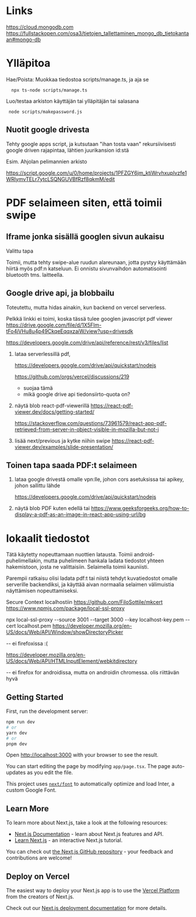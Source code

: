# Links

https://cloud.mongodb.com
https://fullstackopen.com/osa3/tietojen_tallettaminen_mongo_db_tietokantaan#mongo-db

# Ylläpitoa

Hae/Poista: Muokkaa tiedostoa scripts/manage.ts, ja aja se

      npx ts-node scripts/manage.ts

Luo/testaa arkiston käyttäjän tai ylläpitäjän tai salasana

     node scripts/makepassword.js

## Nuotit google drivesta

Tehty google apps script, ja kutsutaan "ihan tosta vaan"
rekursiivisesti google driven rajapintaa, lähtien juurikansion id:stä

Esim. Ahjolan pelimannien arkisto

https://script.google.com/u/0/home/projects/1PFZGY6jm_ktiWrvhxuplvzfe1WRlymvTELr7ytcLSQNGUVBfRzf8qkmM/edit

# PDF selaimeen siten, että toimii swipe

## Iframe jonka sisällä googlen sivun aukaisu

Valittu tapa

Toimii, mutta tehty swipe-alue ruudun alareunaan, jotta pystyy käyttämään hiirtä myös pdf:n katseluun. Ei onnistu sivunvaihdon automatisointi bluetooth tms. laitteella.

## Google drive api, ja blobbailu

Toteutettu, mutta hidas ainakin, kun backend on vercel serverless.

Pelkkä linkki ei toimi, koska tässä tulee googlen javascript pdf viewer
https://drive.google.com/file/d/1X5Flm-tFo4jVHu8u4p49CkqeEqqxzaiW/view?usp=drivesdk

https://developers.google.com/drive/api/reference/rest/v3/files/list

1. lataa serverlessillä pdf,

   https://developers.google.com/drive/api/quickstart/nodejs

   https://github.com/orgs/vercel/discussions/219

   - suojaa tämä
   - mikä google drive api tiedonsiirto-quota on?

2. näytä blob react-pdf-viewerillä
   https://react-pdf-viewer.dev/docs/getting-started/

   https://stackoverflow.com/questions/73961579/react-app-pdf-retrieved-from-server-in-object-visible-in-mozilla-but-not-i

3. lisää next/previous ja kytke niihin swipe
   https://react-pdf-viewer.dev/examples/slide-presentation/

## Toinen tapa saada PDF:t selaimeen

1. lataa google drivestä omalle vpn:lle, johon cors asetuksissa tai apikey,
   johon sallittu lähde

   https://developers.google.com/drive/api/quickstart/nodejs

2. näytä blob PDF kuten edellä tai https://www.geeksforgeeks.org/how-to-display-a-pdf-as-an-image-in-react-app-using-url/bg

# lokaalit tiedostot

Tätä käytetty nopeuttamaan nuottien latausta.
Toimii android-puhelimellakin, mutta puhelimeen hankala ladata
tiedostot yhteen hakemistoon, josta ne valittaisiin.
Selaimella toimii kauniisti.

Parempii ratkaisu olisi ladata pdf:t tai niistä tehdyt kuvatiedostot
omalle serverille backendiksi, ja käyttää aivan normaalia selaimen
välimuistia näyttämisen nopeuttamiseksi.

Secure Context localhostiin
https://github.com/FiloSottile/mkcert
https://www.npmjs.com/package/local-ssl-proxy

npx local-ssl-proxy --source 3001 --target 3000 --key localhost-key.pem --cert localhost.pem
https://developer.mozilla.org/en-US/docs/Web/API/Window/showDirectoryPicker

-- ei firefoxissa :(

https://developer.mozilla.org/en-US/docs/Web/API/HTMLInputElement/webkitdirectory

-- ei firefox for androidissa, mutta on androidin chromessa.
olis riittävän hyvä

## Getting Started

First, run the development server:

```bash
npm run dev
# or
yarn dev
# or
pnpm dev
```

Open [http://localhost:3000](http://localhost:3000) with your browser to see the result.

You can start editing the page by modifying `app/page.tsx`. The page auto-updates as you edit the file.

This project uses [`next/font`](https://nextjs.org/docs/basic-features/font-optimization) to automatically optimize and load Inter, a custom Google Font.

## Learn More

To learn more about Next.js, take a look at the following resources:

- [Next.js Documentation](https://nextjs.org/docs) - learn about Next.js features and API.
- [Learn Next.js](https://nextjs.org/learn) - an interactive Next.js tutorial.

You can check out [the Next.js GitHub repository](https://github.com/vercel/next.js/) - your feedback and contributions are welcome!

## Deploy on Vercel

The easiest way to deploy your Next.js app is to use the [Vercel Platform](https://vercel.com/new?utm_medium=default-template&filter=next.js&utm_source=create-next-app&utm_campaign=create-next-app-readme) from the creators of Next.js.

Check out our [Next.js deployment documentation](https://nextjs.org/docs/deployment) for more details.

